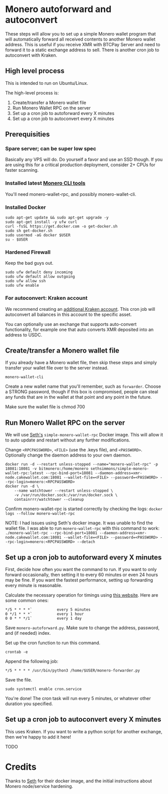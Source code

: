 # Monero autoforward and autoconvert

These steps will allow you to set up a simple Monero wallet program that will automatically forward all received contents to another Monero wallet address. This is useful if you receive XMR with BTCPay Server and need to forward it to a static exchange address to sell. There is another cron job to autoconvert with Kraken.

## High level process

This is intended to run on Ubuntu/Linux.

The high-level process is:

1. Create/transfer a Monero wallet file
2. Run Monero Wallet RPC on the server
3. Set up a cron job to autoforward every X minutes
4. Set up a cron job to autoconvert every X minutes

## Prerequisities

### Spare server; can be super low spec

Basically any VPS will do. Do yourself a favor and use an SSD though. If you are using this for a critical production deployment, consider 2+ CPUs for faster scanning.

### Installed latest [Monero CLI tools](https://getmonero.org/downloads/#cli)

You'll need monero-wallet-rpc, and possibly monero-wallet-cli.

### Installed Docker

```
sudo apt-get update && sudo apt-get upgrade -y
sudo apt-get install -y ufw curl
curl -fsSL https://get.docker.com -o get-docker.sh
sudo sh get-docker.sh
sudo usermod -aG docker $USER
su - $USER
```

### Hardened Firewall

Keep the bad guys out.

```
sudo ufw default deny incoming
sudo ufw default allow outgoing
sudo ufw allow ssh
sudo ufw enable
```

### For autoconvert: Kraken account

We recommend creating an [additional Kraken account](https://support.kraken.com/hc/en-us/articles/360001214163-Can-I-create-multiple-accounts-). This cron job will autoconvert all balances in this account to the specific asset.

You can optionally use an exchange that supports auto-convert functionality, for example one that auto converts XMR deposited into an address to USDC.

## Create/transfer a Monero wallet file

If you already have a Monero wallet file, then skip these steps and simply transfer your wallet file over to the server instead.

`monero-wallet-cli`

Create a new wallet name that you'll remember, such as `forwarder`. Choose a STRONG password, though if this box is compromised, people can steal any funds that are in the wallet at that point and any point in the future.

Make sure the wallet file is chmod 700

## Run Monero Wallet RPC on the server

We will use [Seth's](https://sethforprivacy.com) `simple-monero-wallet-rpc` Docker image. This will allow it to auto update and restart without any further modifications.

Change `<RPCPASSWORD>`, `<FILE>` (use the .keys file), and `<PASSWORD>`. Optionally change the daemon address to your own daemon.

```
docker run -d --restart unless-stopped --name="monero-wallet-rpc" -p 18081:18081 -v bitmonero:/home/monero sethsimmons/simple-monero-wallet-rpc:latest --rpc-bind-port=18081 --daemon-address=xmr-node.cakewallet.com:18081 --wallet-file=<FILE> --password=<PASSWORD> --rpc-login=monero:<RPCPASSWORD>
docker run -d \
    --name watchtower --restart unless-stopped \
    -v /var/run/docker.sock:/var/run/docker.sock \
    containrrr/watchtower --cleanup
```

Confirm monero-wallet-rpc is started correctly by checking the logs: `docker logs --follow monero-wallet-rpc`

NOTE: I had issues using Seth's docker image. It was unable to find the wallet file. I was able to run `monero-wallet-rpc` with this command to work: `./monero-wallet-rpc --rpc-bind-port=18081 --daemon-address=xmr-node.cakewallet.com:18081 --wallet-file=<FILE> --password=<PASSWORD> --rpc-login=monero:<RPCPASSWORD> --detach`

## Set up a cron job to autoforward every X minutes

First, decide how often you want the command to run. If you want to only forward occasionally, then setting it to every 60 minutes or even 24 hours may be fine. If you want the fastest performance, setting up forwarding every minute is reasonable.

Calculate the necessary operation for timings using [this website](https://crontab.guru). Here are some common ones:

```
*/5 * * * *`           every 5 minutes
0 */1 * * *`           every 1 hour
0 0 * * */1`           every 1 day
```

Save `monero-autoforward.py`. Make sure to change the address, password, and (if needed) index.

Set up the cron function to run this command.

`crontab -e`

 Append the following job:
 
 `*/5 * * * * /usr/bin/python3 /home/$USER/monero-forwarder.py`
 
 Save the file.
 
 `sudo systemctl enable cron.service`
 
 You're done! The cron task will run every 5 minutes, or whatever other duration you specified.
 
 ## Set up a cron job to autoconvert every X minutes
 
 This uses Kraken. If you want to write a python script for another exchange, then we're happy to add it here!
 
 TODO

# Credits

Thanks to [Seth](https://sethforprivacy.com) for their docker image, and the initial instructions about Monero node/service hardening.
